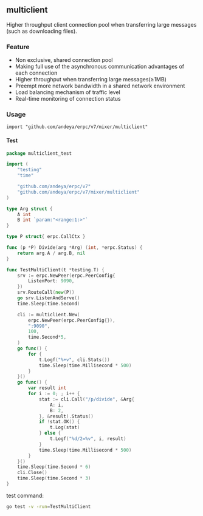 ## multiclient

Higher throughput client connection pool when transferring large messages (such as downloading files).

### Feature

- Non exclusive, shared connection pool
- Making full use of the asynchronous communication advantages of each connection
- Higher throughput when transferring large messages(≥1MB)
- Preempt more network bandwidth in a shared network environment
- Load balancing mechanism of traffic level
- Real-time monitoring of connection status

### Usage
	
`import "github.com/andeya/erpc/v7/mixer/multiclient"`

#### Test

```go
package multiclient_test

import (
	"testing"
	"time"

	"github.com/andeya/erpc/v7"
	"github.com/andeya/erpc/v7/mixer/multiclient"
)

type Arg struct {
	A int
	B int `param:"<range:1:>"`
}

type P struct{ erpc.CallCtx }

func (p *P) Divide(arg *Arg) (int, *erpc.Status) {
	return arg.A / arg.B, nil
}

func TestMultiClient(t *testing.T) {
	srv := erpc.NewPeer(erpc.PeerConfig{
		ListenPort: 9090,
	})
	srv.RouteCall(new(P))
	go srv.ListenAndServe()
	time.Sleep(time.Second)

	cli := multiclient.New(
		erpc.NewPeer(erpc.PeerConfig{}),
		":9090",
		100,
		time.Second*5,
	)
	go func() {
		for {
			t.Logf("%+v", cli.Stats())
			time.Sleep(time.Millisecond * 500)
		}
	}()
	go func() {
		var result int
		for i := 0; ; i++ {
			stat := cli.Call("/p/divide", &Arg{
				A: i,
				B: 2,
			}, &result).Status()
			if !stat.OK() {
				t.Log(stat)
			} else {
				t.Logf("%d/2=%v", i, result)
			}
			time.Sleep(time.Millisecond * 500)
		}
	}()
	time.Sleep(time.Second * 6)
	cli.Close()
	time.Sleep(time.Second * 3)
}
```

test command:

```sh
go test -v -run=TestMultiClient
```